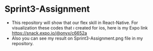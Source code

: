 # Sprint3-Assignment
- This repository will show that our flex skill in React-Native. For visualization these codes that ı created for ios, here is my Expo link https://snack.expo.io/@onyx/c6652a
- Also you can see my result on Sprint3-Assignment.png file in my repository.

